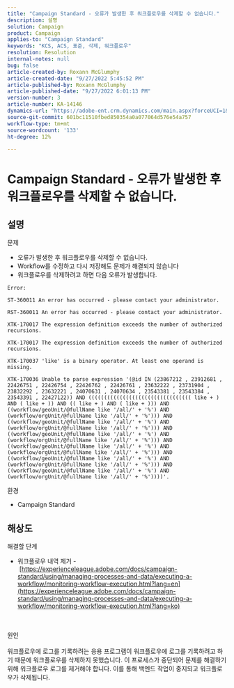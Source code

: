 ```yaml
---
title: "Campaign Standard - 오류가 발생한 후 워크플로우를 삭제할 수 없습니다."
description: 설명
solution: Campaign
product: Campaign
applies-to: "Campaign Standard"
keywords: "KCS, ACS, 표준, 삭제, 워크플로우"
resolution: Resolution
internal-notes: null
bug: false
article-created-by: Roxann McGlumphy
article-created-date: "9/27/2022 5:45:52 PM"
article-published-by: Roxann McGlumphy
article-published-date: "9/27/2022 6:01:13 PM"
version-number: 3
article-number: KA-14146
dynamics-url: "https://adobe-ent.crm.dynamics.com/main.aspx?forceUCI=1&pagetype=entityrecord&etn=knowledgearticle&id=6f704435-8c3e-ed11-9db1-00224808613b"
source-git-commit: 601bc11510fbed850354a0a077064d576e54a757
workflow-type: tm+mt
source-wordcount: '133'
ht-degree: 12%

---
```


# Campaign Standard - 오류가 발생한 후 워크플로우를 삭제할 수 없습니다.

## 설명

문제<br>
- 오류가 발생한 후 워크플로우를 삭제할 수 없습니다.
- Workflow를 수정하고 다시 저장해도 문제가 해결되지 않습니다
- 워크플로우를 삭제하려고 하면 다음 오류가 발생합니다.



```
Error:

ST-360011 An error has occurred - please contact your administrator.

RST-360011 An error has occurred - please contact your administrator.

XTK-170017 The expression definition exceeds the number of authorized recursions.

XTK-170017 The expression definition exceeds the number of authorized recursions.

XTK-170037 'like' is a binary operator. At least one operand is missing.

XTK-170036 Unable to parse expression '(@id IN (23867212 , 23912681 , 22426751 , 22426754 , 22426762 , 22426761 , 23632222 , 23731904 , 23832292 , 23632221 , 24070631 , 24070634 , 23543381 , 23543384 , 23543391 , 22427122)) AND ((((((((((((((((((((((((((((((((( like + ) AND ( like + )) AND (( like + ) AND ( like + ))) AND ((workflow/geoUnit/@fullName like '/all/' + '%') AND (workflow/orgUnit/@fullName like '/all/' + '%'))) AND ((workflow/geoUnit/@fullName like '/all/' + '%') AND (workflow/orgUnit/@fullName like '/all/' + '%'))) AND ((workflow/geoUnit/@fullName like '/all/' + '%') AND (workflow/orgUnit/@fullName like '/all/' + '%'))) AND ((workflow/geoUnit/@fullName like '/all/' + '%') AND (workflow/orgUnit/@fullName like '/all/' + '%'))) AND ((workflow/geoUnit/@fullName like '/all/' + '%') AND (workflow/orgUnit/@fullName like '/all/' + '%'))) AND ((workflow/geoUnit/@fullName like '/all/' + '%') AND (workflow/orgUnit/@fullName like '/all/' + '%'))))'.
```



환경
- Campaign Standard



## 해상도

해결할 단계
- 워크플로우 내역 제거 - [https://experienceleague.adobe.com/docs/campaign-standard/using/managing-processes-and-data/executing-a-workflow/monitoring-workflow-execution.html?lang=en](https://experienceleague.adobe.com/docs/campaign-standard/using/managing-processes-and-data/executing-a-workflow/monitoring-workflow-execution.html?lang=ko)



<br><br>원인<br><br>
워크플로우에 로그를 기록하려는 응용 프로그램이 워크플로우에 로그를 기록하려고 하기 때문에 워크플로우를 삭제하지 못했습니다. 이 프로세스가 중단되어 문제를 해결하기 위해 워크플로우 로그를 제거해야 합니다. 이를 통해 백엔드 작업이 중지되고 워크플로우가 삭제됩니다.

